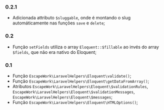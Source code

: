 ### 0.2.1 

- Adicionada attributo `$sluggable`, onde é montando o slug automáticamente nas funções `save` e `delete`;

### 0.2

- Função `setFields` utiliza o array `Eloquent::$fillable` ao invés do array `$fields`, que não era nativo do Eloquent;

### 0.1

- Função `EscapeWork\LaravelHelpers\Eloquent\validate()`;
- Função `EscapeWork\LaravelHelpers\Eloquent\getDataFromArray()`;
- Atributos `EscapeWork\LaravelHelpers\Eloquent\$validationRules`, `EscapeWork\LaravelHelpers\Eloquent\$validationMessages`, `EscapeWork\LaravelHelpers\Eloquent\$messages`;
- Função `EscapeWork\LaravelHelpers\Eloquent\HTMLOptions()`;